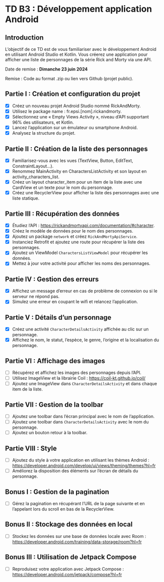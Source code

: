 # TD B3 : Développement application Android

## Introduction

L’objectif de ce TD est de vous familiariser avec le développement Android en utilisant Android Studio et Kotlin. Vous créerez une application pour afficher une liste de personnages de la série Rick and Morty via une API.

Date de remise : **Dimanche 23 juin 2024**

Remise : Code au format .zip ou lien vers Github (projet public).

## Partie I : Création et configuration du projet

- [x] Créez un nouveau projet Android Studio nommé RickAndMorty.
- [x] Utilisez le package name : fr.epsi.[nom].rickandmorty.
- [x] Sélectionnez une « Empty Views Activity », niveau d’API supportant 96% des utilisateurs, et Kotlin.
- [x] Lancez l’application sur un émulateur ou smartphone Android.
- [x] Analysez la structure du projet.

## Partie II : Création de la liste des personnages

- [x] Familiarisez-vous avec les vues (TextView, Button, EditText, ConstraintLayout...).
- [x] Renommez MainActivity en CharactersListActivity et son layout en activity_characters_list.
- [x] Créez un layout character_item pour un item de la liste avec une CardView et un texte pour le nom du personnage.
- [x] Créez une RecyclerView pour afficher la liste des personnages avec une liste statique.

## Partie III : Récupération des données

- [x] Étudiez l’API : https://rickandmortyapi.com/documentation/#character.
- [x] Créez le modèle de données pour le nom des personnages.
- [x] Ajoutez un package `network` et créez `RickAndMortyApiService`.
- [x] Instanciez Retrofit et ajoutez une route pour récupérer la liste des personnages.
- [x] Ajoutez un ViewModel `CharactersListViewModel` pour récupérer les données.
- [x] Mettez à jour votre activité pour afficher les noms des personnages.

## Partie IV : Gestion des erreurs

- [x] Affichez un message d’erreur en cas de problème de connexion ou si le serveur ne répond pas.
- [x] Simulez une erreur en coupant le wifi et relancez l’application.

## Partie V : Détails d’un personnage

- [x] Créez une activité `CharacterDetailsActivity` affichée au clic sur un personnage.
- [x] Affichez le nom, le statut, l’espèce, le genre, l’origine et la localisation du personnage.

## Partie VI : Affichage des images

- [ ] Récupérez et affichez les images des personnages depuis l’API.
- [ ] Utilisez ImageView et la librairie Coil : https://coil-kt.github.io/coil/
- [ ] Ajoutez une ImageView dans `CharacterDetailsActivity` et dans chaque item de la liste.

## Partie VII : Gestion de la toolbar

- [ ] Ajoutez une toolbar dans l’écran principal avec le nom de l’application.
- [ ] Ajoutez une toolbar dans `CharacterDetailsActivity` avec le nom du personnage.
- [ ] Ajoutez un bouton retour à la toolbar.

## Partie VIII : Style

- [ ] Ajoutez du style à votre application en utilisant les thèmes Android : https://developer.android.com/develop/ui/views/theming/themes?hl=fr
- [ ] Améliorez la disposition des éléments sur l’écran de détails du personnage.

## Bonus I : Gestion de la pagination

- [ ] Gérez la pagination en récupérant l’URL de la page suivante et en l’appelant lors du scroll en bas de la RecyclerView.

## Bonus II : Stockage des données en local

- [ ] Stockez les données sur une base de données locale avec Room : https://developer.android.com/training/data-storage/room?hl=fr

## Bonus III : Utilisation de Jetpack Compose

- [ ] Reproduisez votre application avec Jetpack Compose : https://developer.android.com/jetpack/compose?hl=fr